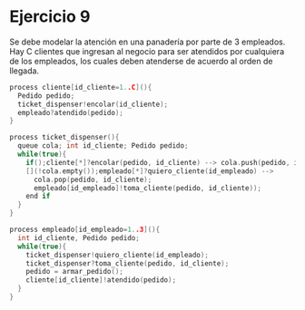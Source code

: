 # Ejercicio 9

Se debe modelar la atención en una panadería por parte de 3 empleados. Hay C clientes que ingresan al negocio para ser atendidos por cualquiera de los empleados, los cuales deben atenderse de acuerdo al orden de llegada.

```c++
process cliente[id_cliente=1..C](){
  Pedido pedido;
  ticket_dispenser!encolar(id_cliente);
  empleado?atendido(pedido);
}

process ticket_dispenser(){
  queue cola; int id_cliente; Pedido pedido;
  while(true){
    if();cliente[*]?encolar(pedido, id_cliente) --> cola.push(pedido, id_cliente);
    [](!cola.empty());empleado[*]?quiero_cliente(id_empleado) -->
      cola.pop(pedido, id_cliente);
      empleado[id_empleado]!toma_cliente(pedido, id_cliente));
    end if
  }
}

process empleado[id_empleado=1..3](){
  int id_cliente, Pedido pedido;
  while(true){
    ticket_dispenser!quiero_cliente(id_empleado);
    ticket_dispenser?toma_cliente(pedido, id_cliente);
    pedido = armar_pedido();
    cliente[id_cliente]!atendido(pedido);
  }
}
```
